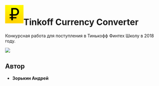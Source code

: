 <img align="left" width="60" height="60" src="https://github.com/zooorkin/TinkoffCurrencyConverter/blob/master/Currency converter/Assets.xcassets/AppIcon.appiconset/Icon-Spotlight-40@3x.png?raw=true">

# Tinkoff Currency Converter
Конкурсная работа для поступления в Тинькофф Финтех Школу в 2018 году.

<p align="left">
<img width="300" src="https://github.com/zooorkin/TinkoffCurrencyConverter/blob/master/Currency converter/pictures/screenshot.png">
</p>

## Автор
* **Зорькин Андрей**

